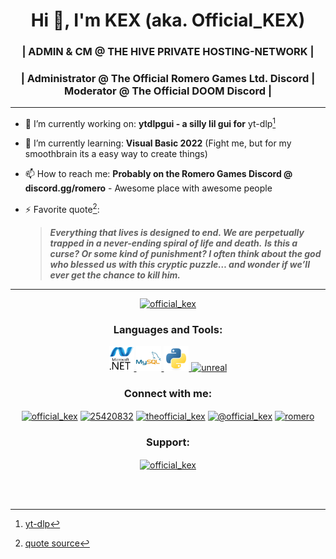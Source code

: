<h1 align="center">Hi 👋, I'm KEX (aka. Official_KEX)</h1>
<h3 align="center">| ADMIN & CM @ THE HIVE PRIVATE HOSTING-NETWORK | </h3>
<h3 align="center">| Administrator @ The Official Romero Games Ltd. Discord | Moderator @ The Official DOOM Discord |</h3>

----------------------------

- 🔭 I’m currently working on: **ytdlpgui - a silly lil gui for** yt-dlp[^1]

- 🌱 I’m currently learning: **Visual Basic 2022** (Fight me, but for my smoothbrain its a easy way to create things)

- 📫 How to reach me: **Probably on the Romero Games Discord @ discord.gg/romero** - Awesome place with awesome people

- ⚡ Favorite quote[^2]:
  > ***Everything that lives is designed to end. We are perpetually trapped in a never-ending spiral of life and death.***
  > ***Is this a curse? Or some kind of punishment? I often think about the god who blessed us with this cryptic puzzle… and wonder if we’ll ever get the chance to kill him.***
----------------------------

<p align="center"> <a href="https://twitter.com/official_kex" target="blank"><img src="https://img.shields.io/twitter/follow/official_kex?logo=twitter&style=for-the-badge" alt="official_kex" /></a> </p>

<h3 align="center">Languages and Tools:</h3>
<p align="center"> <a href="https://dotnet.microsoft.com/" target="_blank" rel="noreferrer"> <img src="https://raw.githubusercontent.com/devicons/devicon/master/icons/dot-net/dot-net-original-wordmark.svg" alt="dotnet" width="40" height="40"/> </a> <a href="https://www.mysql.com/" target="_blank" rel="noreferrer"> <img src="https://raw.githubusercontent.com/devicons/devicon/master/icons/mysql/mysql-original-wordmark.svg" alt="mysql" width="40" height="40"/> </a> <a href="https://www.python.org" target="_blank" rel="noreferrer"> <img src="https://raw.githubusercontent.com/devicons/devicon/master/icons/python/python-original.svg" alt="python" width="40" height="40"/> </a> <a href="https://unrealengine.com/" target="_blank" rel="noreferrer"> <img src="https://raw.githubusercontent.com/kenangundogan/fontisto/036b7eca71aab1bef8e6a0518f7329f13ed62f6b/icons/svg/brand/unreal-engine.svg" alt="unreal" width="40" height="40"/> </a> </p>

<h3 align="center">Connect with me:</h3>
<p align="center">
<a href="https://twitter.com/official_kex" target="blank"><img align="center" src="https://raw.githubusercontent.com/rahuldkjain/github-profile-readme-generator/master/src/images/icons/Social/twitter.svg" alt="official_kex" height="30" width="40" /></a>
<a href="https://stackoverflow.com/users/25420832" target="blank"><img align="center" src="https://raw.githubusercontent.com/rahuldkjain/github-profile-readme-generator/master/src/images/icons/Social/stack-overflow.svg" alt="25420832" height="30" width="40" /></a>
<a href="https://instagram.com/theofficial_kex" target="blank"><img align="center" src="https://raw.githubusercontent.com/rahuldkjain/github-profile-readme-generator/master/src/images/icons/Social/instagram.svg" alt="theofficial_kex" height="30" width="40" /></a>
<a href="https://www.youtube.com/c/@official_kex" target="blank"><img align="center" src="https://raw.githubusercontent.com/rahuldkjain/github-profile-readme-generator/master/src/images/icons/Social/youtube.svg" alt="@official_kex" height="30" width="40" /></a>
<a href="https://discord.gg/romero" target="blank"><img align="center" src="https://raw.githubusercontent.com/rahuldkjain/github-profile-readme-generator/master/src/images/icons/Social/discord.svg" alt="romero" height="30" width="40" /></a>
</p>

<h3 align="center">Support:</h3>
<p align="center"><a href="https://ko-fi.com/official_kex"> <img align="center" src="https://cdn.ko-fi.com/cdn/kofi3.png?v=3" height="50" width="210" alt="official_kex" /></a></p><br><br> 

[^1]: [yt-dlp](https://github.com/yt-dlp/yt-dlp)

[^2]: [quote source](https://youtu.be/NDYDF4Prt7A)
